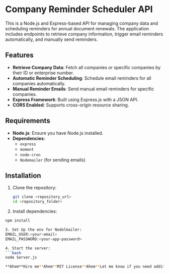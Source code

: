 # Company Reminder Scheduler API

This is a Node.js and Express-based API for managing company data and scheduling reminders for annual document renewals. The application includes endpoints to retrieve company information, trigger email reminders automatically, and manually send reminders.

## Features

- **Retrieve Company Data**: Fetch all companies or specific companies by their ID or enterprise number.
- **Automatic Reminder Scheduling**: Schedule email reminders for all companies automatically.
- **Manual Reminder Emails**: Send manual email reminders for specific companies.
- **Express Framework**: Built using Express.js with a JSON API.
- **CORS Enabled**: Supports cross-origin resource sharing.

## Requirements

- **Node.js**: Ensure you have Node.js installed.
- **Dependencies**:
  - `express`
  - `moment`
  - `node-cron`
  - `Nodemailer` (for sending emails)

## Installation

1. Clone the repository:

   ```bash
   git clone <repository_url>
   cd <repository_folder>

2. Install dependencies:

  ```bash
  npm install

3. Set Up the env for Nodelmailer:
  EMAIL_USER:<your-email>
  EMAIL_PASSWORD:<your-app-password>

4. Start the server:
 ```bash
 node Server.js

**Ahem**Hire me**Ahem**MIT License**Ahem**Let me know if you need additional details 
